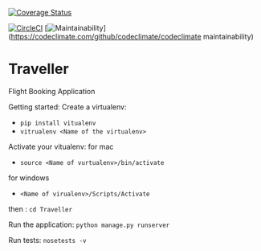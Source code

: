 [![Coverage Status](https://coveralls.io/repos/github/JoyLubega/Traveller/badge.svg?branch=develop)](https://coveralls.io/github/JoyLubega/Traveller?branch=develop)

[![CircleCI](https://circleci.com/gh/JoyLubega/Traveller.svg?style=svg)](https://circleci.com/gh/JoyLubega/Traveller)
[![Maintainability](https://api.codeclimate.com/v1/badges/a99a88d28ad37a79dbf6/maintainability)](https://codeclimate.com/github/codeclimate/codeclimate  maintainability)
# Traveller
Flight Booking Application

Getting started:
Create a virtualenv:
- ```pip install vitualenv```
- ```vitrualenv <Name of the virtualenv>```

Activate your vitualenv:
 for mac
 - ```source <Name of vurtualenv>/bin/activate```

 for windows
 - ```<Name of virualenv>/Scripts/Activate```

then :
`cd Traveller`

Run the application:
    `python manage.py runserver`

Run tests: `nosetests -v`
